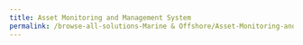 ```yaml
---
title: Asset Monitoring and Management System
permalink: /browse-all-solutions-Marine & Offshore/Asset-Monitoring-and-Management-System
---
```


